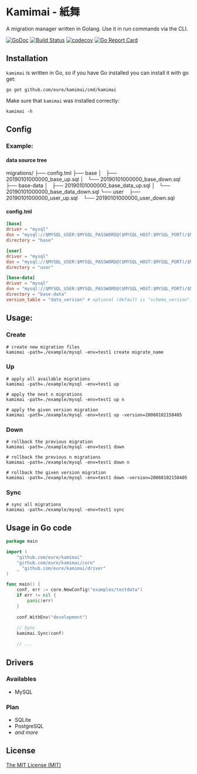 # Kamimai - 紙舞

A migration manager written in Golang. Use it in run commands via the CLI.

[![GoDoc](https://godoc.org/github.com/eure/kamimai?status.svg)](https://godoc.org/github.com/eure/kamimai)
[![Build Status](https://travis-ci.org/eure/kamimai.svg?branch=master)](https://travis-ci.org/eure/kamimai)
[![codecov](https://codecov.io/gh/eure/kamimai/branch/master/graph/badge.svg)](https://codecov.io/gh/eure/kamimai)
[![Go Report Card](https://goreportcard.com/badge/github.com/eure/kamimai)](https://goreportcard.com/report/github.com/eure/kamimai)

## Installation

`kamimai` is written in Go, so if you have Go installed you can install it with go get:

```shell
go get github.com/eure/kamimai/cmd/kamimai
```

Make sure that `kamimai` was installed correctly:

```shell
kamimai -h
```

## Config

### Example:

#### data source tree

migrations/
├── config.tml
├── base
│   ├── 20190101000000_base_up.sql
│   └── 20190101000000_base_down.sql
├── base-data
│   ├── 20190101000000_base_data_up.sql
│   └── 20190101000000_base_data_down.sql
└── user
    ├── 20190101000000_user_up.sql
    └── 20190101000000_user_down.sql

#### config.tml

```toml
[base]
driver = "mysql"
dsn = "mysql://$MYSQL_USER:$MYSQL_PASSWORD@($MYSQL_HOST:$MYSQL_PORT)/$MYSQL_BASE_DBNAME?charset=utf8"
directory = "base"

[user]
driver = "mysql"
dsn = "mysql://$MYSQL_USER:$MYSQL_PASSWORD@($MYSQL_HOST:$MYSQL_PORT)/$MYSQL_USER_DBNAME?charset=utf8"
directory = "user"

[base-data]
driver = "mysql"
dsn = "mysql://$MYSQL_USER:$MYSQL_PASSWORD@($MYSQL_HOST:$MYSQL_PORT)/$MYSQL_BASE_DBNAME?charset=utf8"
directory = "base-data"
version_table = "data_version" # optional (default is "schema_version")
```

## Usage:

### Create

```shell
# create new migration files
kamimai -path=./example/mysql -env=test1 create migrate_name
```

### Up

```shell
# apply all available migrations
kamimai -path=./example/mysql -env=test1 up

# apply the next n migrations
kamimai -path=./example/mysql -env=test1 up n

# apply the given version migration
kamimai -path=./example/mysql -env=test1 up -version=20060102150405
```

### Down

```shell
# rollback the previous migration
kamimai -path=./example/mysql -env=test1 down

# rollback the previous n migrations
kamimai -path=./example/mysql -env=test1 down n

# rollback the given version migration
kamimai -path=./example/mysql -env=test1 down -version=20060102150405
```

### Sync

```shell
# sync all migrations
kamimai -path=./example/mysql -env=test1 sync
```

## Usage in Go code 

```go
package main

import (
	"github.com/eure/kamimai"
	"github.com/eure/kamimai/core"
	_ "github.com/eure/kamimai/driver"
)

func main() {
	conf, err := core.NewConfig("examples/testdata")
	if err != nil {
		panic(err)
	}
	
	conf.WithEnv("development")
	
	// Sync
	kamimai.Sync(conf)

	// ...
```

## Drivers

### Availables

- MySQL

### Plan

- SQLite
- PostgreSQL
- _and more_

## License

[The MIT License (MIT)](https://github.com/eure/kamimai/blob/master/LICENSE)
